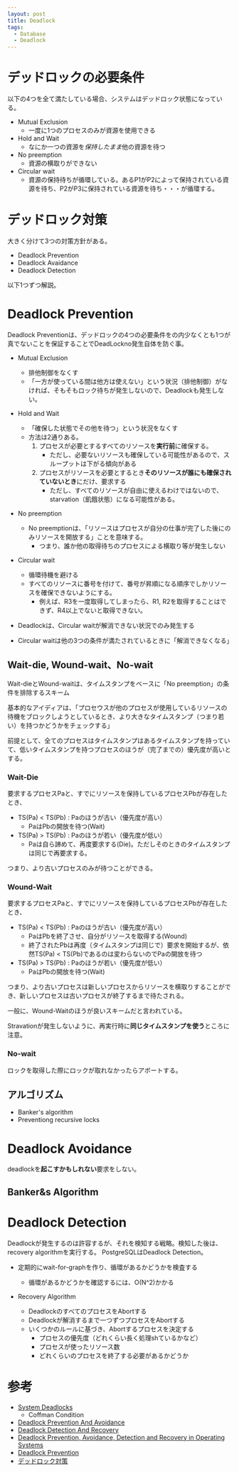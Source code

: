 ```yaml
---
layout: post
title: Deadlock
tags:
  - Database
  - Deadlock
---
```


# デッドロックの必要条件
以下の4つを全て満たしている場合、システムはデッドロック状態になっている。

* Mutual Exclusion
  * 一度に1つのプロセスのみが資源を使用できる
* Hold and Wait
  * なにか一つの資源を*保持したまま*他の資源を待つ
* No preemption
  * 資源の横取りができない
* Circular wait
  * 資源の保持待ちが循環している。あるP1がP2によって保持されている資源を待ち、P2がP3に保持されている資源を待ち・・・が循環する。

# デッドロック対策
大きく分けて3つの対策方針がある。
* Deadlock Prevention
* Deadlock Avaidance
* Deadlock Detection

以下1つずつ解説。

# Deadlock Prevention
Deadlock Preventionは、デッドロックの4つの必要条件をの内少なくとも1つが真でないことを保証することでDeadLockno発生自体を防ぐ事。
* Mutual Exclusion
  * 排他制御をなくす
  * 「一方が使っている間は他方は使えない」という状況（排他制御）がなければ、そもそもロック待ちが発生しないので、Deadlockも発生しない。
* Hold and Wait
  * 「確保した状態でその他を待つ」という状況をなくす
  * 方法は2通りある。
    1. プロセスが必要とするすべてのリソースを**実行前**に確保する。
       * ただし、必要ないリソースも確保している可能性があるので、スループットは下がる傾向がある
    2. プロセスがリソースを必要とするとき**そのリソースが誰にも確保されていないとき**にだけ、要求する
       * ただし、すべてのリソースが自由に使えるわけではないので、starvation（飢餓状態）になる可能性がある。
* No preemption
  * No preemptionは、「リソースはプロセスが自分の仕事が完了した後にのみリソースを開放する」ことを意味する。
    * つまり、誰か他の取得待ちのプロセスによる横取り等が発生しない
* Circular wait
  * 循環待機を避ける
  * すべてのリソースに番号を付けて、番号が昇順になる順序でしかリソースを確保できないようにする。
    * 例えば、R3を一度取得してしまったら、R1, R2を取得することはできず、R4以上でないと取得できない。

* Deadlockは、Circular waitが解消できない状況でのみ発生する
* Circular waitは他の3つの条件が満たされているときに「解消できなくなる」

## Wait-die, Wound-wait、No-wait
Wait-dieとWound-waitは、タイムスタンプをベースに「No preemption」の条件を排除するスキーム

基本的なアイディアは、「プロセウスが他のプロセスが使用しているリソースの待機をブロックしようとしているとき、より大きなタイムスタンプ（つまり若い）を持つかどうかをチェックする」

前提として、全てのプロセスはタイムスタンプはあるタイムスタンプを持っていて、低いタイムスタンプを持つプロセスのほうが（完了までの）優先度が高いとする。

### Wait-Die
要求するプロセスPaと、すでにリソースを保持しているプロセスPbが存在したとき、
* TS(Pa) < TS(Pb) : Paのほうが古い（優先度が高い）
  * PaはPbの開放を待つ(Wait)
* TS(Pa) > TS(Pb) : Paのほうが若い（優先度が低い）
  * Paは自ら諦めて、再度要求する(Die)。ただしそのときのタイムスタンプは同じで再要求する。

つまり、より古いプロセスのみが待つことができる。

### Wound-Wait
要求するプロセスPaと、すでにリソースを保持しているプロセスPbが存在したとき、
* TS(Pa) < TS(Pb) : Paのほうが古い（優先度が高い）
  * PaはPbを終了させ、自分がリソースを取得する(Wound)
  * 終了されたPbは再度（タイムスタンプは同じで）要求を開始するが、依然TS(Pa) < TS(Pb)であるのは変わらないのでPaの開放を待つ
* TS(Pa) > TS(Pb) : Paのほうが若い（優先度が低い）
  * PaはPbの開放を待つ(Wait)

つまり、より古いプロセスは新しいプロセスからリソースを横取りすることができ、新しいプロセスは古いプロセスが終了するまで待たされる。

一般に、Wound-Waitのほうが良いスキームだと言われている。

Stravationが発生しないように、再実行時に**同じタイムスタンプを使う**ところに注意。

### No-wait
ロックを取得した際にロックが取れなかったらアボートする。

## アルゴリズム
* Banker's algorithm
* Preventiong recursive locks

# Deadlock Avoidance
deadlockを**起こすかもしれない**要求をしない。

## Banker&s Algorithm

# Deadlock Detection
Deadlockが発生するのは許容するが、それを検知する戦略。検知した後は、recovery algorithmを実行する。
PostgreSQLはDeadlock Detection。

* 定期的にwait-for-graphを作り、循環があるかどうかを検査する
  * 循環があるかどうかを確認するには、O(N^2)かかる

* Recovery Algorithm
  * DeadlockのすべてのプロセスをAbortする
  * Deadlockが解消するまで一つずつプロセスをAbortする
  * いくつかのルールに基づき、Abortするプロセスを決定する
    * プロセスの優先度（どれくらい長く処理shているかなど）
    * プロセスが使ったリソース数
    * どれくらいのプロセスを終了する必要があるかどうか

# 参考
* [System Deadlocks](https://people.cs.umass.edu/~mcorner/courses/691J/papers/TS/coffman_deadlocks/coffman_deadlocks.pdf)
  * Coffman Condition
* [Deadlock Prevention And Avoidance](https://www.geeksforgeeks.org/deadlock-prevention/)
* [Deadlock Detection And Recovery](https://www.geeksforgeeks.org/deadlock-detection-recovery/)
* [Deadlock Prevention, Avoidance, Detection and Recovery in Operating Systems](https://javajee.com/deadlock-prevention-avoidance-detection-and-recovery-in-operating-systems)
* [Deadlock Prevention](http://www.cs.colostate.edu/~cs551/CourseNotes/Deadlock/WaitWoundDie.html)
* [デッドロック対策](https://qiita.com/kumagi/items/1b45352160c101928d7e)
